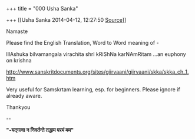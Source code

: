 +++
title = "000 Usha Sanka"

+++
[[Usha Sanka	2014-04-12, 12:27:50 [Source](https://groups.google.com/g/samskrita/c/48wBwX4dFEA)]]



Namaste

Please find the English Translation, Word to Word meaning of -

lIlAshuka bilvamangala virachita shrI kRiShNa karNAmRitam ...an euphony on krishna  

<http://www.sanskritdocuments.org/sites/giirvaani/giirvaani/skka/skka_ch_1.htm>  

Very useful for Samskrtam learning, esp. for beginners. Please ignore if already aware.

Thankyou

  

  

--  

****"-यद्गत्वा न निवर्तन्ते तद्धाम परमं मम"****  

